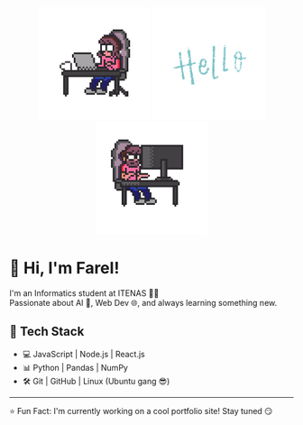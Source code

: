 <div align = "center">
         <img src="/gifs/csguy.gif" width="200" height="200" />
         <img src="/gifs/hello.gif" width="200" height="200" />
         <img src="/gifs/csnotguy.gif" width="200" height="200" />
</div>

# 👋 Hi, I'm Farel!

I'm an Informatics student at ITENAS 👨‍💻  
Passionate about AI 🤖, Web Dev 🌐, and always learning something new.  

## 🚀 Tech Stack
- 💻 JavaScript | Node.js | React.js
- 📊 Python | Pandas | NumPy
- 🛠️ Git | GitHub | Linux (Ubuntu gang 😎)
  
---

⭐ Fun Fact: I'm currently working on a cool portfolio site! Stay tuned 😏
